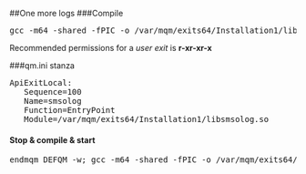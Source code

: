 ##One more logs
###Compile
<pre>
gcc -m64 -shared -fPIC -o /var/mqm/exits64/Installation1/libsmsolog.so_r smsolog.c -I/opt/mqm/inc
</pre>

Recommended permissions for a _user exit_ is __r-xr-xr-x__
 
###qm.ini stanza
<pre>
ApiExitLocal:
   Sequence=100
   Name=smsolog
   Function=EntryPoint
   Module=/var/mqm/exits64/Installation1/libsmsolog.so
</pre>

#### Stop & compile & start
<pre>
endmqm DEFQM -w; gcc -m64 -shared -fPIC -o /var/mqm/exits64/Installation1/libsmsolog.so_r smsolog.c -I/opt/mqm/inc && echo "Compiled" && strmqm DEFQM
</pre>


